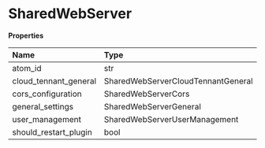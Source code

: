 # SharedWebServer

**Properties**

| Name                  | Type                               | Required | Description |
| :-------------------- | :--------------------------------- | :------- | :---------- |
| atom_id               | str                                | ✅       |             |
| cloud_tennant_general | SharedWebServerCloudTennantGeneral | ✅       |             |
| cors_configuration    | SharedWebServerCors                | ✅       |             |
| general_settings      | SharedWebServerGeneral             | ✅       |             |
| user_management       | SharedWebServerUserManagement      | ✅       |             |
| should_restart_plugin | bool                               | ❌       |             |


